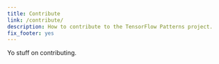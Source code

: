 ```yaml
---
title: Contribute
link: /contribute/
description: How to contribute to the TensorFlow Patterns project.
fix_footer: yes
---
```


Yo stuff on contributing.

